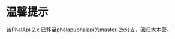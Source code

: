 # 温馨提示
该PhalApi 2.x 已移至phalapi/phalapi的[master-2x分支](https://github.com/phalapi/phalapi/tree/master-2x)，回归大本营。